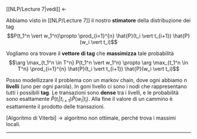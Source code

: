[[NLP/Lecture 7|vedi]] $\leftarrow$

Abbiamo visto in [[NLP/Lecture 7]] il nostro **stimatore** della distribuzione dei tag
$$P(t_1^n \vert w_1^n)\propto \prod_{i=1}^{n} \hat{P}(t_i \vert t_{i+1}) \hat{P}(w_i \vert t_i)$$

Vogliamo ora trovare il **vettore di tag** che **massimizza** tale probabilità
$$\arg \max_{t_1^n \in T^n} P(t_1^n \vert w_1^n) \propto \arg \max_{t_1^n \in T^n} \prod_{i=1}^{n} \hat{P}(t_i \vert t_{i+1}) \hat{P}(w_i \vert t_i)$$

Posso modellizzare il problema con un markov chain, dove ogni abbiamo $n$ **livelli** (uno per ogni parola).
In goni livello ci sono i nodi che rappresentano tutti i possibili **tag**.
Le transazioni sono **dense** tra i livelli, e le probabilità sono esattamente $\hat{P}(t_i \vert t_{i+1}) \hat{P}(w_i \vert t_i)$.
Alla fine il valore di un cammino è esattamente il prodotto delle transazioni.

[Algoritmo di Viterbi] -> algoritmo non ottimale, perché trova i massimi locali.


-----

